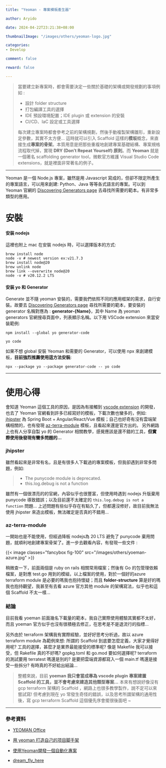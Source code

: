 ```yaml
---
title: "Yeoman - 專案模板產生器"

author: Aryido

date: 2024-04-22T23:21:38+08:00

thumbnailImage: "/images/others/yeoman-logo.jpg"

categories:
- Develop

comment: false

reward: false

---
```


<!--BODY-->
> 當要建立新專案時，都會需要決定一些關於基礎的架構或開發規劃的事項例如 :
> - 設計 folder structure
> - 打包編譯工具的選擇
> - IDE 預設環境配置；IDE plugin 或 extension 的安裝
> - CI/CD、IaC 設定或工具選擇
>
> 每次建立專案時都會參考之前的架構規劃，然後手動複製架構雛形，重新設定參數，其實不太方便... 這時就可以引入 Scaffold 這樣的**模坂**概念，來直接生成**專案的骨架**。本質用意是把那些重複地創建專案基礎結構、專案規格流程取代掉，實現 **DRY (Don’t Repeat Yourself) 原則**。而 **Yeoman** 就是一個著名 scaffolding generator tool，微軟官方維護 Visual Studio Code extensions，就是裡面非常著名的例子。

<!--more-->

---

Yeoman 是一個 Node.js 專案，雖然是用 Javascript 寫成的，但卻不限定所產生的專案語言，可以用來創建: Python、Java 等等各式語言的專案。可以到 Yeoman 官網的 [Discovering Generators page](https://yeoman.io/generators/) 去尋找所需要的範本。有非常多類型的應用。

# 安裝

#### 安装 nodejs
這裡也附上 mac 在安裝 nodejs 時，可以選擇版本的方式:
```
brew install node
node -v # newest version ex:v21.7.3
brew install node@20
brew unlink node
brew link --overwrite node@20
node -v # v20.12.2 LTS

```

#### 安装 yo 和 Generator
Generate 並不隨 yeoman 安裝的，需要我們依照不同的應用框架的需求，自行安裝。故要去 [Discovering Generators page](https://yeoman.io/generators/) 尋找所需要的範本，要安裝的 generator 名稱對應為 : **generator-{Name}**，其中 Name 為 yeoman generators 官網搜尋頁面中，列表顯示名稱。以下用 VSCode extension 來當安裝範例:
```
npm install --global yo generator-code

yo code
```

如果不想 global 安裝 Yeoman 和需要的 Generator，可以使用 npx 來創建模板，**目前強烈推薦使用這方法安裝**:
```
npx --package yo --package generator-code -- yo code
```

---

# 使用心得
會知道 Yeoman 這個工具的原因，是因為有接觸到 [vscode extension](https://code.visualstudio.com/api/get-started/your-first-extension) 的開發，也去了 Yeoman 官網看到許多已經寫好的模板，下載次數也蠻多的，例如: [jhipster](https://www.jhipster.tech/) 為 Spring Boot + Angular/React/Vue 模板；自己也好奇有沒有雲端架構相關的，也有發現 [az-terra-module](https://github.com/Azure/generator-az-terra-module) 模板，且看起來還是官方出的。 另外網路上也有人分享自製 yo 的 Generator 相關教學，感覺應該是還不錯的工具，**但實際使用後發現有蠻多問題的...**

### jhipster
雖然看起來是非常有名，且是有很多人下載過的專案模板，但我卻遇到非常多問題，例如:
> - The punycode module is deprecated.
> - this.log.debug is not a function

雖然有一個很漂亮的的官網，內容似乎也很豐富，但使用時遇到 nodejs 升版棄用 punycode 導致錯誤；以及目前還不太確定的 `this.log.debug is not a function` 問題... 上述問題有些似乎存在有點久了，但都還沒修好，故目前我無法使用 jhipster 來造出模板，無法確定是否真的不錯用...

### az-terra-module
一開始也是不能使用，但經過降板 nodejs為 20 LTS 避免了 punycode 棄用問題，就順利地創建專案骨架了。進一步去觀看內容，有發現一些文件 :

{{< image classes="fancybox fig-100" src="/images/others/yoeman-azure.jpg" >}}

稍微查一下，前面兩個是 ruby on rails 相關常用檔案；然後有 Go 的包管理依賴檔案，是對應 test.go 用到的模組，以上檔案的使用，對於一個好的azure terraform module 是必要的嗎我也抱持懷疑；而且 **folder-structure** 算是好的嗎我也抱持觀望，我甚至有去看 azure 官方其他 module 的架構寫法，似乎也和這個 Scaffold 不太一樣...

### 結論
目前我看 yoeman 前面幾名下載量的範本，我自己實際使用體驗其實都不太好，而且 yoeman 官方似乎也沒有很積極去修正，在思考是不是退流行的指標...

另外由於 terraform 架構我有實際經驗，並好好思考分析過，故以 azure terraform module 為範例來想: 所謂的 Scaffold 到底要怎麼定義，大家才覺得好用呢? 工具的選擇，甚麼才是業界最能接受的標準呢? 像是 Makefile 我可以接受，但 Rakefile 真的不好嗎? gopkg.toml 和 go.mod 要如何選擇呢? terraform 的測試要用 terratest 嗎還是別的? 是要把雲端資源都寫入一個 main.tf 嗎還是接受一些拆分? 有時真的不好給出結論...

> 整體來說，目前 **yoeman 我只會當成專為 vscode plugin 專案建置 Scaffold 的工具，並不會考慮來建造其他類型專案...**
本來有想說好像沒有 gcp terraform 架構的 Scaffold ，網路上也很多教學製作，說不定可以來嘗試寫! 但考慮到現在 yo 常發生奇怪的錯誤，以及思考所謂架構的通用性後，寫 gcp terraform Scaffold 這個優先序會擺很後面吧 ~

---

### 參考資料

- [YEOMAN Office](https://yeoman.io/contributing/)

- [用 yeoman 打造自己的项目脚手架](https://greenfavo.github.io/blog/docs/03.html)

- [使用Yeoman開發一個自動化專案](https://medium.com/@danielhu95/use-yeoman-code-generator-to-make-your-life-easier-6d76695e5a37/)

- [dream_fly_here](https://www.cnblogs.com/dreamFromHere/p/3511319.html)
